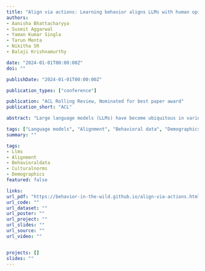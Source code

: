 ```yaml
---
title: "Align via actions: Learning behavior aligns LLMs with human opinions in zero-shot"
authors:
- Aanisha Bhattacharyya
- Susmit Aggarwal
- Yaman Kumar Singla
- Tarun Menta
- Nikitha SR
- Balaji Krishnamurthy

date: "2024-01-01T00:00:00Z"
doi: ""

publishDate: "2024-01-01T00:00:00Z"

publication_types: ["conference"]

publication: "ACL Rolling Review, Nominated for best paper award"
publication_short: "ACL"

abstract: "Large language models (LLMs) have become ubiquitous in various applications, but aligning them with societal expectations remains challenging. To align LLMs with humans, current alignment methods rely heavily on human-annotated datasets, which are expensive, difficult to scale, and often biased toward specific demographic subgroups. We introduce a novel approach for LLM alignment by training on behavioral data. Our approach is based on the maxim in psychology that actions (behavior) have a strong consistency with opinions. Leveraging this insight, we developed AlignViaActions (AVA50M) comprising over 50 million samples derived from 1.5 million advertisements, including content and demographic viewing behaviors. We train LLMs on AVA50M, demonstrating significant improvements over existing alignment techniques across multiple societal and cultural alignment benchmarks, including GlobalOpinionQA, OpinionQA, CultureNLI, and CultureBank. Through this, we demonstrate that by observing and learning from behavior, LLMs can infer the underlying opinions and cultural norms. This approach addresses key limitations of current methods, offering improved scalability, demographic representation, and adaptability to evolving societal views. Our results suggest the potential for behavioral data to replace or complement traditional expert-annotation-based alignment techniques. Our datasets and code are available at https://behavior-in-the-wild.github.io/align-via-actions."

tags: ["Language models", "Alignment", "Behavioral data", "Demographics", "Societal norms"]
summary: ""

tags:
- Llms
- Alignment
- Behavioraldata
- Culturalnorms
- Demographics
featured: false

links:
url_pdf: "https://behavior-in-the-wild.github.io/align-via-actions.html"
url_code: ""
url_dataset: ""
url_poster: ""
url_project: ""
url_slides: ""
url_source: ""
url_video: ""


projects: []
slides: ""
---
```

